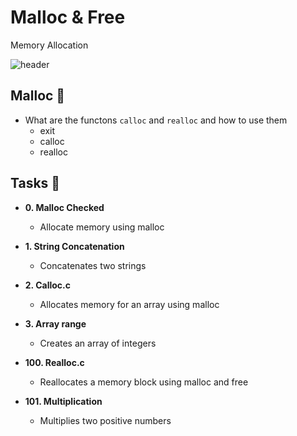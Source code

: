# Malloc & Free

 Memory Allocation

![header](https://capsule-render.vercel.app/api?type=rect&color=gradient&height=1)

## Malloc :ledger:

* What are the functons `calloc` and `realloc` and how to use them
   * exit
   * calloc
   * realloc

## Tasks :page_with_curl:

 * **0. Malloc Checked**
   * Allocate memory using malloc

 * **1. String Concatenation**
   * Concatenates two strings

 * **2. Calloc.c**
   * Allocates memory for an array using malloc

 * **3. Array range**
   * Creates an array of integers

 * **100. Realloc.c**
   * Reallocates a memory block using malloc and free

 * **101. Multiplication**
   * Multiplies two positive numbers
